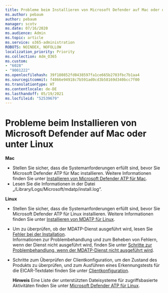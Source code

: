 ```yaml
---
title: Probleme beim Installieren von Microsoft Defender auf Mac oder unter Linux
ms.author: pebaum
author: pebaum
manager: scotv
ms.date: 07/16/2020
ms.audience: Admin
ms.topic: article
ms.service: o365-administration
ROBOTS: NOINDEX, NOFOLLOW
localization_priority: Priority
ms.collection: Adm_O365
ms.custom:
- "6028"
- "9001222"
ms.openlocfilehash: 39f180852fd0438597fa1ce665b2703fbc7b1aa4
ms.sourcegitcommit: f4866e94918c7b591ad0cd3b58169d340bcc7f00
ms.translationtype: HT
ms.contentlocale: de-DE
ms.lasthandoff: 05/19/2021
ms.locfileid: "52539679"
---
```

# <a name="issues-installing-microsoft-defender-on-mac-or-linux"></a>Probleme beim Installieren von Microsoft Defender auf Mac oder unter Linux

**Mac**

- Stellen Sie sicher, dass die Systemanforderungen erfüllt sind, bevor Sie Microsoft Defender ATP für Mac installieren. Weitere Informationen finden Sie unter [Installieren von Microsoft Defender ATP für Mac](/windows/security/threat-protection/microsoft-defender-atp/microsoft-defender-atp-mac#how-to-install-microsoft-defender-atp-for-mac).  
- Lesen Sie die Informationen in der Datei „/Library/Logs/Microsoft/mdatp/install.log“.

**Linux**

- Stellen Sie sicher, dass die Systemanforderungen erfüllt sind, bevor Sie Microsoft Defender ATP für Linux installieren. Weitere Informationen finden Sie unter [Installieren von MDATP für Linux](/windows/security/threat-protection/microsoft-defender-atp/microsoft-defender-atp-linux#system-requirements). 
- Um zu überprüfen, ob der MDATP-Dienst ausgeführt wird, lesen Sie [Fehler bei der Installation](/windows/security/threat-protection/microsoft-defender-atp/linux-support-install#installation-failed).  
    Informationen zur Problembehandlung und zum Beheben von Fehlern, wenn der Dienst nicht ausgeführt wird, finden Sie unter [Schritte zur Problembehandlung, wenn der MDATP-Dienst nicht ausgeführt wird](/windows/security/threat-protection/microsoft-defender-atp/linux-support-install#steps-to-troubleshoot-if-mdatp-service-isnt-running).
- Schritte zum Überprüfen der Clientkonfiguration, um den Zustand des Produkts zu überprüfen, und zum Ausführen eines Erkennungstests für die EICAR-Textdatei finden Sie unter [Clientkonfiguration](/windows/security/threat-protection/microsoft-defender-atp/linux-install-manually#client-configuration).  

    **Hinweis** Eine Liste der unterstützten Dateisysteme für zugriffsbasierte Aktivitäten finden Sie unter [Microsoft Defender ATP für Linux](/windows/security/threat-protection/microsoft-defender-atp/microsoft-defender-atp-linux#system-requirements).